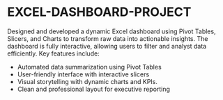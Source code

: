 # EXCEL-DASHBOARD-PROJECT
Designed and developed a dynamic Excel dashboard using Pivot Tables, Slicers, and Charts to transform raw data into actionable insights. The dashboard is fully interactive, allowing users to filter and analyst data efficiently. Key features include:
* Automated data summarization using Pivot Tables
* User-friendly interface with interactive slicers
* Visual storytelling with dynamic charts and KPIs.
* Clean and professional layout for executive reporting 

